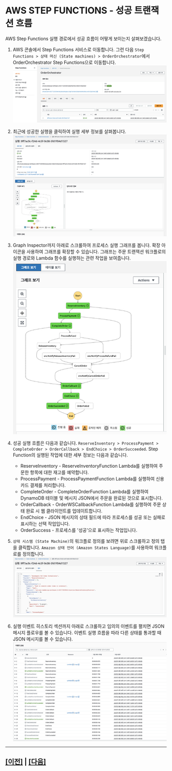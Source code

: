 # AWS STEP FUNCTIONS - 성공 트랜잭션 흐름

AWS Step Functions 실행 경로에서 성공 흐름이 어떻게 보이는지 살펴보겠습니다.

1. AWS 콘솔에서 Step Functions 서비스로 이동합니다. 그런 다음 ```Step Functions > 상태 머신 (State machines) > OrderOrchestrator```에서 OrderOrchestrator Step Functions으로 이동합니다.<br>
![Step Funcions Overview](assets/stepfunction-overview-ko-kr.png)

2. 최근에 성공한 실행을 클릭하여 실행 세부 정보를 살펴봅니다.<br>
![Step Functions Execution Process](assets/stepfunction-execution-process-ko-kr.png)

3. Graph Inspector까지 아래로 스크롤하여 프로세스 실행 그래프를 봅니다. 확장 아이콘을 사용하여 그래프를 확장할 수 있습니다. 그래프는 주문 트랜잭션 워크플로의 실행 경로와 Lambda 함수를 실행하는 관련 작업을 보여줍니다.<br>
![Step Functions Success Flow](assets/stepfunction-success-flow-ko-kr.png)

4. 성공 실행 흐름은 다음과 같습니다. ```ReserveInventory > ProcessPayment > CompleteOrder > OrderCallback > EndChoice > OrderSucceeded```. Step Function의 실행된 작업에 대한 세부 정보는 다음과 같습니다.<br>
   * ReserveInventory - ReserveInventoryFunction Lambda를 실행하여 주문한 항목에 대한 재고를 예약합니다.
   * ProcessPayment - ProcessPaymentFunction Lambda를 실행하여 신용 카드 결제를 처리합니다.
   * CompleteOrder - CompleteOrderFunction Lambda를 실행하여 DynamoDB 테이블 및 메시지 JSON에서 주문을 완료된 것으로 표시합니다.
   * OrderCallback - OrderWSCallbackFunction Lambda를 실행하여 주문 상태 완료 시 웹 클라이언트를 업데이트합니다.
   * EndChoice - JSON 메시지의 상태 필드에 따라 프로세스를 성공 또는 실패로 표시하는 선택 작업입니다.
   * OrderSuccess - 프로세스를 '성공'으로 표시하는 작업입니다.

5. ```상태 시스템 (State Machine)```의 워크플로 정의를 보려면 위로 스크롤하고 정의 탭을 클릭합니다. ```Amazon 상태 언어 (Amazon States Language)```를 사용하여 워크플로를 정의합니다.<br>
![Step Functions Definition](assets/stepfunction-definition-ko-kr.png)

6. 실행 이벤트 히스토리 섹션까지 아래로 스크롤하고 임의의 이벤트를 펼치면 JSON 메시지 플로우를 볼 수 있습니다. 이벤트 실행 흐름을 따라 다른 상태를 통과할 때 JSON 메시지를 볼 수 있습니다.<br>
![Step Functions Execution History](assets/stepfunction-execution-history-ko-kr.png)

---

## [[이전]](7-explore-step-functions.md) | [[다음]](7.2-aws-step-functions-compensating-transaction-flow.md)
